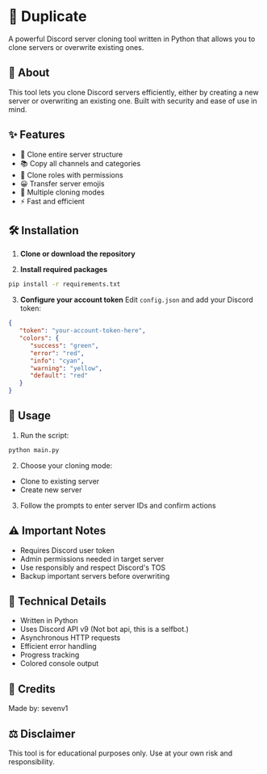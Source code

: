 # 🚀 Duplicate
A powerful Discord server cloning tool written in Python that allows you to clone servers or overwrite existing ones.

## 📖 About
This tool lets you clone Discord servers efficiently, either by creating a new server or overwriting an existing one. Built with security and ease of use in mind.

## ✨ Features
- 🔄 Clone entire server structure
- 📚 Copy all channels and categories
- 👥 Clone roles with permissions
- 😀 Transfer server emojis
- 🎯 Multiple cloning modes
- ⚡ Fast and efficient

## 🛠️ Installation

1. **Clone or download the repository**

2. **Install required packages**
```bash
pip install -r requirements.txt
```

3. **Configure your account token**
Edit `config.json` and add your Discord token:
```json
{
   "token": "your-account-token-here",
   "colors": {
      "success": "green",
      "error": "red",
      "info": "cyan",
      "warning": "yellow",
      "default": "red"
   }
}
```

## 📝 Usage

1. Run the script:
```bash
python main.py
```

2. Choose your cloning mode:
- Clone to existing server
- Create new server

3. Follow the prompts to enter server IDs and confirm actions

## ⚠️ Important Notes
- Requires Discord user token
- Admin permissions needed in target server
- Use responsibly and respect Discord's TOS
- Backup important servers before overwriting

## 🔧 Technical Details
- Written in Python
- Uses Discord API v9 (Not bot api, this is a selfbot.)
- Asynchronous HTTP requests
- Efficient error handling
- Progress tracking
- Colored console output

## 🤝 Credits
Made by: sevenv1

## ⚖️ Disclaimer
This tool is for educational purposes only. Use at your own risk and responsibility.
